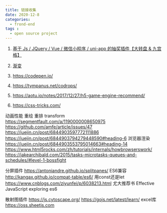 ```yaml
---
title: 链接收集
date: 2020-12-8
categories:
  - frond-end
tags :
  - open source project
---
```


1. [基于 Js / JQuery / Vue / 微信小程序 / uni-app 的抽奖插件【大转盘 & 九宫格】](https://100px.net/demo/grid/yyjk.html)
2. [渐变](https://uigradients.com/#Ohhappiness)

3. https://codepen.io/
4. https://tympanus.net/codrops/
5. https://aotu.io/notes/2017/12/27/h5-game-engine-recommend/
6. https://css-tricks.com/

动画性能 重绘 重排 transform https://segmentfault.com/a/1190000008650975
https://github.com/amfe/article/issues/47
https://juejin.cn/post/6844903597772111886
https://juejin.cn/post/6844903794279448590#heading-6
浏览器渲染 https://juejin.cn/post/6844903553795014663#heading-14
https://www.html5rocks.com/zh/tutorials/internals/howbrowserswork/
https://jakearchibald.com/2015/tasks-microtasks-queues-and-schedules/#level-1-bossfight

分屏插件 https://antoniandre.github.io/splitpanes/
ES6兼容 http://kangax.github.io/compat-table/es6/
用const还是let https://www.cnblogs.com/ziyunfei/p/6038213.html
尤大推荐书 Effective JavaScript           exploring es6

散射图插件 https://js.cytoscape.org/     https://gojs.net/latest/learn/
excel库 https://oss.sheetjs.com 
